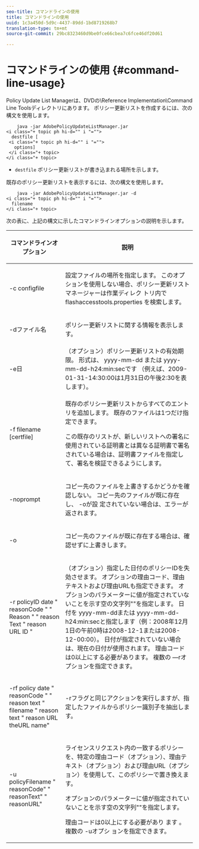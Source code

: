 ```yaml
---
seo-title: コマンドラインの使用
title: コマンドラインの使用
uuid: 1c3a450d-5d9c-4437-89dd-1bd8719268b7
translation-type: tm+mt
source-git-commit: 29bc8323460d9be0fce66cbea7c6fce46df20d61

---
```



# コマンドラインの使用 {#command-line-usage}

Policy Update List Managerは、DVDの\Reference Implementation\Command Line Toolsディレクトリにあります。 ポリシー更新リストを作成するには、次の構文を使用します。

```
    java -jar AdobePolicyUpdateListManager.jar  
<i class="+ topic ph hi-d="" i "="">
  destfile [ 
 <i class="+ topic ph hi-d="" i "="">
   options]  
 </i class="+ topic> 
</i class="+ topic>
```

* `destfile` ポリシー更新リストが書き込まれる場所を示します。

既存のポリシー更新リストを表示するには、次の構文を使用します。

```
    java -jar AdobePolicyUpdateListManager.jar -d  
<i class="+ topic ph hi-d="" i "="">
  filename 
</i class="+ topic>
```

次の表に、上記の構文に示したコマンドラインオプションの説明を示します。

<table frame="all" colsep="1" rowsep="1" class="+ topic/table adobe-d/table " id="table_ghb_jqy_n4"> 
 <thead class="- topic/thead "> 
  <tr rowsep="1" class="- topic/row "> 
   <th colname="1" class="- topic/entry entry"> <p class="- topic/p ">コマンドラインオプション </p> </th> 
   <th colname="2" class="- topic/entry entry"> <p class="- topic/p ">説明 </p> </th> 
  </tr> 
 </thead>
 <tbody class="- topic/tbody "> 
  <tr rowsep="1" class="- topic/row "> 
   <td colname="1" class="- topic/entry "> <span class="+ topic/ph pr-d/codeph codeph"> -c configfile </span> </td> 
   <td colname="2" class="- topic/entry "> <p class="- topic/p ">設定ファイルの場所を指定します。 このオプションを使用しない場合、ポリシー更新リストマネージャーは作業ディレク <span class="filepath"> トリ内でflashaccesstools.properties </span> を検索します。 </p> </td> 
  </tr> 
  <tr rowsep="1" class="- topic/row "> 
   <td colname="1" class="- topic/entry "> <p class="- topic/p "> <span class="+ topic/ph pr-d/codeph codeph"> -dファイル名 </span> </p> </td> 
   <td colname="2" class="- topic/entry "> <p class="- topic/p ">ポリシー更新リストに関する情報を表示します。 </p> </td> 
  </tr> 
  <tr rowsep="1" class="- topic/row "> 
   <td colname="1" class="- topic/entry "> <span class="+ topic/ph pr-d/codeph codeph"> -e日 </span> </td> 
   <td colname="2" class="- topic/entry "> （オプション）ポリシー更新リストの有効期限。 形式は、 <span class="+ topic/ph pr-d/codeph codeph"> yyyy-mm-dd </span> または <span class="+ topic/ph pr-d/codeph codeph"> yyyy-mm-dd-h24:min:secです </span> （例えば、2009-01-31-14:30:00は1月31日の午後2:30を表します）。 </td> 
  </tr> 
  <tr rowsep="1" class="- topic/row "> 
   <td colname="1" class="- topic/entry "> <span class="+ topic/ph pr-d/codeph codeph"> -f filename [certfile] </span> </td> 
   <td colname="2" class="- topic/entry "> <p class="- topic/p ">既存のポリシー更新リストからすべてのエントリを追加します。 既存のファイルは1つだけ指定できます。 </p> <p class="- topic/p ">この既存のリストが、新しいリストへの署名に使用されている証明書とは異なる証明書で署名されている場合は、証明書ファイルを指定して、署名を検証できるようにします。 </p> </td> 
  </tr> 
  <tr rowsep="1" class="- topic/row "> 
   <td colname="1" class="- topic/entry "> <span class="+ topic/ph pr-d/codeph codeph"> -noprompt </span> </td> 
   <td colname="2" class="- topic/entry "> <p class="- topic/p ">コピー先のファイルを上書きするかどうかを確認しない。 コピー先のファイルが既に存在し、 <span class="codeph"> -oが設 </span> 定されていない場合は、エラーが返されます。 </p> </td> 
  </tr> 
  <tr rowsep="1" class="- topic/row "> 
   <td colname="1" class="- topic/entry "> <span class="codeph"> -o </span> </td> 
   <td colname="2" class="- topic/entry "> <p class="- topic/p ">コピー先のファイルが既に存在する場合は、確認せずに上書きします。 </p> </td> 
  </tr> 
  <tr rowsep="1" class="- topic/row "> 
   <td colname="1" class="- topic/entry "> <span class="+ topic/ph pr-d/codeph codeph"> -r policyID </span> date <span class="+ topic/ph pr-d/codeph codeph"> " </span> reasonCode <span class="+ topic/ph pr-d/codeph codeph"> " " </span>Reason <span class="+ topic/ph pr-d/codeph codeph"> " " reason </span>Text " reason URL <span class="+ topic/ph pr-d/codeph codeph"></span>ID " </td> 
   <td colname="2" class="- topic/entry "> <p class="- topic/p ">（オプション）指定した日付のポリシーIDを失効させます。 オプションの理由コード、理由テキストおよび理由URLも指定できます。 オプションのパラメーターに値が指定されていないことを示す空の文字列""を指定します。 日付を <span class="+ topic/ph pr-d/codeph codeph"> yyyy-mm-ddまたは </span><span class="+ topic/ph pr-d/codeph codeph"></span> yyyy-mm-dd-h24:min:secと指定します（例：2008年12月1日の午前0時は2008-12-1または2008-12-00:00）。 日付が指定されていない場合は、現在の日付が使用されます。 理由コードは0以上にする必要があります。 複数の —rオプションを指定できます。 </p> </td> 
  </tr> 
  <tr rowsep="1" class="- topic/row "> 
   <td colname="1" class="- topic/entry "> <p class="- topic/p ">-rf <span class="+ topic/ph pr-d/codeph codeph"> policy </span> date " reasonCode <span class="+ topic/ph pr-d/codeph codeph"> " " </span> reason <span class="+ topic/ph pr-d/codeph codeph"> text " </span>filename " reason <span class="+ topic/ph pr-d/codeph codeph"> text " reason URL theURL </span><span class="+ topic/ph pr-d/codeph codeph"></span>name" </p> </td> 
   <td colname="2" class="- topic/entry "> <p class="- topic/p ">-rフラグと同じアクションを実行しますが、指定したファイルからポリシー識別子を抽出します。 </p> </td> 
  </tr> 
  <tr rowsep="0" class="- topic/row "> 
   <td colname="1" class="- topic/entry "> <span class="codeph"> -u policyFilename " reasonCode" " reasonText" " reasonURL" </span> </td> 
   <td colname="2" class="- topic/entry "> <p>ライセンスリクエスト内の一致するポリシーを、特定の理由コード（オプション）、理由テキスト（オプション）および理由URL（オプション）を使用して、このポリシーで置き換えます。 </p> <p>オプションのパラメーターに値が指定されていないことを示す空の文字列""を指定します。 </p> <p>理由コードは0以上にする必要があり <span class="codeph"> ます </span>。 複数の <span class="codeph"> -uオプシ </span> ョンを指定できます。 </p> </td> 
  </tr> 
 </tbody> 
</table>

